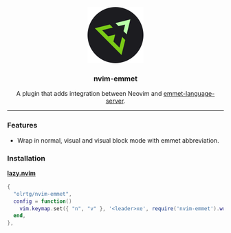 <!-- markdownlint-disable MD033 MD041 -->
<div align="center">
    <img src="./assets/logo.svg">
    <h3>nvim-emmet</h3>
    <p>A plugin that adds integration between Neovim and <a href="https://github.com/olrtg/emmet-language-server" target="_blank">emmet-language-server</a>.</p>
</div>

---

### Features

- Wrap in normal, visual and visual block mode with emmet abbreviation.

### Installation

**[lazy.nvim](https://github.com/folke/lazy.nvim)**

```lua
{
  "olrtg/nvim-emmet",
  config = function()
    vim.keymap.set({ "n", "v" }, '<leader>xe', require('nvim-emmet').wrap_with_abbreviation)
  end,
},
```
